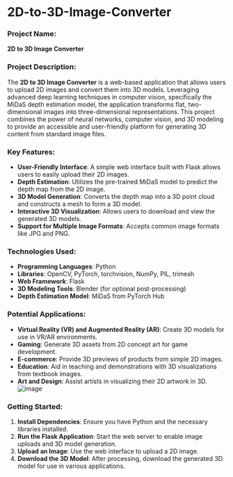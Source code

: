 # 2D-to-3D-Image-Converter

### Project Name:
**2D to 3D Image Converter**

### Project Description:
The **2D to 3D Image Converter** is a web-based application that allows users to upload 2D images and convert them into 3D models. Leveraging advanced deep learning techniques in computer vision, specifically the MiDaS depth estimation model, the application transforms flat, two-dimensional images into three-dimensional representations. This project combines the power of neural networks, computer vision, and 3D modeling to provide an accessible and user-friendly platform for generating 3D content from standard image files.

### Key Features:
- **User-Friendly Interface**: A simple web interface built with Flask allows users to easily upload their 2D images.
- **Depth Estimation**: Utilizes the pre-trained MiDaS model to predict the depth map from the 2D image.
- **3D Model Generation**: Converts the depth map into a 3D point cloud and constructs a mesh to form a 3D model.
- **Interactive 3D Visualization**: Allows users to download and view the generated 3D models.
- **Support for Multiple Image Formats**: Accepts common image formats like JPG and PNG.

### Technologies Used:
- **Programming Languages**: Python
- **Libraries**: OpenCV, PyTorch, torchvision, NumPy, PIL, trimesh
- **Web Framework**: Flask
- **3D Modeling Tools**: Blender (for optional post-processing)
- **Depth Estimation Model**: MiDaS from PyTorch Hub

### Potential Applications:
- **Virtual Reality (VR) and Augmented Reality (AR)**: Create 3D models for use in VR/AR environments.
- **Gaming**: Generate 3D assets from 2D concept art for game development.
- **E-commerce**: Provide 3D previews of products from simple 2D images.
- **Education**: Aid in teaching and demonstrations with 3D visualizations from textbook images.
- **Art and Design**: Assist artists in visualizing their 2D artwork in 3D.
![image](https://github.com/user-attachments/assets/9ebd4285-8192-4bcb-9130-520d8eacf8c0)

### Getting Started:
1. **Install Dependencies**: Ensure you have Python and the necessary libraries installed.
2. **Run the Flask Application**: Start the web server to enable image uploads and 3D model generation.
3. **Upload an Image**: Use the web interface to upload a 2D image.
4. **Download the 3D Model**: After processing, download the generated 3D model for use in various applications.

